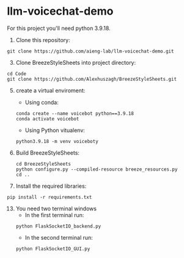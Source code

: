 # llm-voicechat-demo

For this project you'll need python 3.9.18.

1. Clone this repository:
```
git clone https://github.com/aieng-lab/llm-voicechat-demo.git
```

3. Clone BreezeStyleSheets into project directory:
```
cd Code
git clone https://github.com/Alexhuszagh/BreezeStyleSheets.git
```

5. create a virtual enviroment:
   - Using conda:
   ```
   conda create --name voicebot python==3.9.18
   conda activate voicebot
   ```
   
   - Using Python vitualenv: 
   ```
   python3.9.18 -m venv voiceboty
   ```
   
7. Build BreezeStyleSheets:
   ```
   cd BreezeStyleSheets
   python configure.py --compiled-resource breeze_resources.py
   cd ..
   ```
11. Install the required libraries:
```
pip install -r requirements.txt
```
13. You need two terminal windows
    - In the first terminal run:
    ```
    python FlaskSocketIO_backend.py
    ```
    - In the second terminal run:
    ```
    python FlaskSocketIO_GUI.py
    ```

